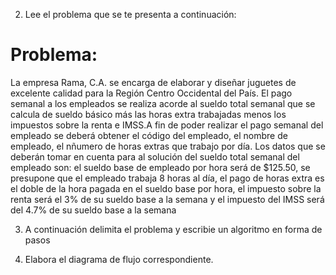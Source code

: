 2. Lee el problema que se te presenta a continuación:

# Problema:

La empresa Rama, C.A. se encarga de elaborar y diseñar juguetes de excelente calidad para la Región Centro Occidental del País. El pago semanal a los empleados se realiza acorde al sueldo total semanal que se calcula de sueldo básico más las horas extra trabajadas menos los impuestos sobre la renta e IMSS.A fin de poder realizar el pago semanal del empleado se deberá obtener el código del empleado, el nombre de empleado, el nñumero de horas extras que trabajo por día. Los datos que se deberán tomar en cuenta para al solución del sueldo total semanal del empleado son: el sueldo base de empleado por hora será de $125.50, se presupone que el empleado trabaja 8 horas al día, el pago de horas extra es el doble de la hora pagada en el sueldo base por hora, el impuesto sobre la renta será el 3% de su sueldo base a la semana y el impuesto del IMSS será del 4.7% de su sueldo base a la semana

3. A continuación delimita el problema y escribie un algoritmo en forma de pasos

4. Elabora el diagrama de flujo correspondiente.
